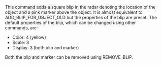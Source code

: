 This command adds a square blip in the radar denoting the location of the object and a pink marker above the object. It is almost equivalent to ADD_BLIP_FOR_OBJECT_OLD but the properties of the blip are preset. The default properties of the blip, which can be changed using other commands, are:

- Color: 4 (yellow)
- Scale: 3
- Display: 3 (both blip and marker)

Both the blip and marker can be removed using REMOVE_BLIP.